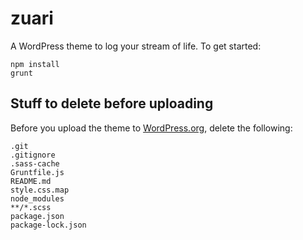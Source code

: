 zuari
===

A WordPress theme to log your stream of life. To get started:

```
npm install
grunt
```

## Stuff to delete before uploading
Before you upload the theme to [WordPress.org](https://wordpress.org/themes/upload/), delete the following:

```
.git
.gitignore
.sass-cache
Gruntfile.js
README.md
style.css.map
node_modules
**/*.scss
package.json
package-lock.json
```
